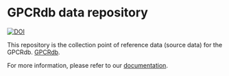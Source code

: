 GPCRdb data repository
=======
[![DOI](https://zenodo.org/badge/50108190.svg)](https://zenodo.org/badge/latestdoi/50108190)

This repository is the collection point of reference data (source data) for the GPCRdb. [GPCRdb](https://gpcrdb.org).

For more information, please refer to our [documentation](http://docs.gpcrdb.org).
